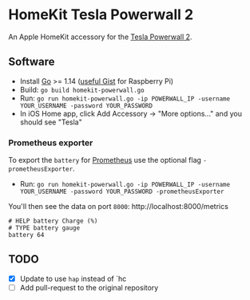 # HomeKit Tesla Powerwall 2

An Apple HomeKit accessory for the [Tesla Powerwall 2](https://www.tesla.com/en_au/powerwall).

## Software

* Install [Go](http://golang.org/doc/install) >= 1.14 ([useful Gist](https://gist.github.com/pcgeek86/0206d688e6760fe4504ba405024e887c) for Raspberry Pi)
* Build: `go build homekit-powerwall.go`
* Run: `go run homekit-powerwall.go -ip POWERWALL_IP -username YOUR_USERNAME -password YOUR_PASSWORD`
* In iOS Home app, click Add Accessory -> "More options..." and you should see "Tesla"

### Prometheus exporter

To export the `battery` for [Prometheus](https://prometheus.io) use the optional flag `-prometheusExporter`.

* Run: `go run homekit-powerwall.go -ip POWERWALL_IP -username YOUR_USERNAME -password YOUR_PASSWORD -prometheusExporter`

You'll then see the data on port `8000`: http://localhost:8000/metrics

```
# HELP battery Charge (%)
# TYPE battery gauge
battery 64
```

## TODO

- [x] Update to use `hap` instead of `hc
- [ ] Add pull-request to the original repository
